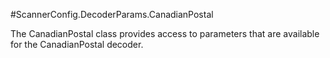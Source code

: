 #ScannerConfig.DecoderParams.CanadianPostal

The CanadianPostal class provides access to parameters that are
 available for the CanadianPostal decoder.



